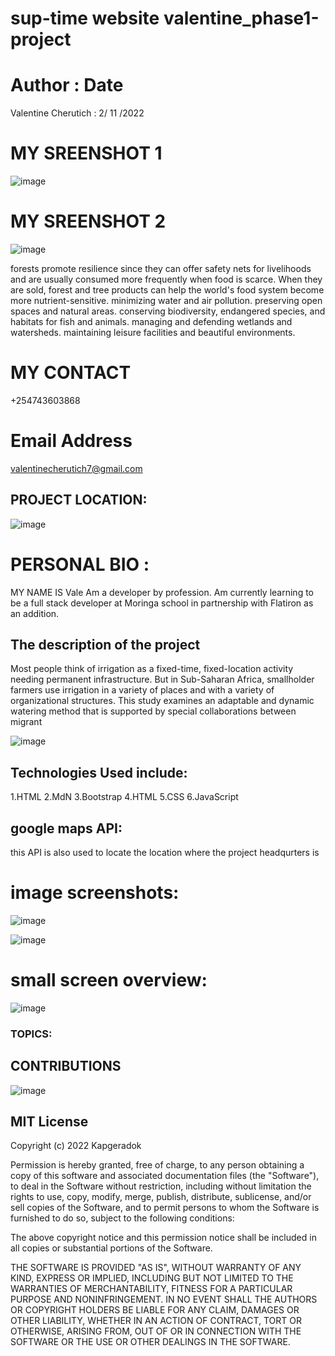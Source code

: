 # sup-time website valentine_phase1-project
# Author                 :          Date
Valentine Cherutich      :          2/ 11 /2022


# MY SREENSHOT 1

![image](https://user-images.githubusercontent.com/111956157/199789725-81673582-f267-4952-b917-676d65bfcc8e.png)


# MY SREENSHOT 2
![image](https://user-images.githubusercontent.com/111956157/199790655-7ad778b3-44e7-42c8-b246-efc82fc0250b.png)




forests promote resilience since they can offer safety nets for livelihoods and are usually consumed more frequently when food is scarce. When they are sold, forest and tree products can help the world's food system become more nutrient-sensitive. minimizing water and air pollution. preserving open spaces and natural areas. conserving biodiversity, endangered species, and habitats for fish and animals. managing and defending wetlands and watersheds. maintaining leisure facilities and beautiful environments.
# MY CONTACT
+254743603868

# Email Address
valentinecherutich7@gmail.com
## PROJECT LOCATION:
![image](https://user-images.githubusercontent.com/111956157/199791096-9bf6b6fd-0acb-4dba-b3a9-8a26b2243805.png)

# PERSONAL BIO :

MY NAME IS Vale Am a developer by profession. Am currently learning to be a full stack developer at Moringa school in partnership with Flatiron as an addition.

## The description of the project

Most people think of irrigation as a fixed-time, fixed-location activity needing permanent infrastructure. But in Sub-Saharan Africa, smallholder farmers use irrigation in a variety of places and with a variety of organizational structures. This study examines an adaptable and dynamic watering method that is supported by special collaborations between migrant

![image](https://user-images.githubusercontent.com/111956157/199792332-ca4c3e6a-c5bb-40b9-8538-df946f2db4d7.png)


## Technologies Used include:
1.HTML
2.MdN
3.Bootstrap
4.HTML
5.CSS
6.JavaScript

## google maps API:
this API is also used to locate the location where the project headqurters is
# image screenshots:

![image](https://user-images.githubusercontent.com/111956157/199793387-3a6879be-719e-47a1-8156-eba90f6bceb1.png)

![image](https://user-images.githubusercontent.com/111956157/199793644-4385edcd-254b-4669-ba6e-6dbffec40d3b.png)

# small screen overview:
![image](https://user-images.githubusercontent.com/111950276/199400447-9fdae4a9-0cfe-4106-a0d2-ba6077768708.png)


### TOPICS:

## CONTRIBUTIONS
![image](https://user-images.githubusercontent.com/111950276/199226812-552abe39-845d-4650-8031-4b34fba62e64.png)


## MIT License

Copyright (c) 2022 Kapgeradok

Permission is hereby granted, free of charge, to any person obtaining a copy of this software and associated documentation files (the "Software"), to deal in the Software without restriction, including without limitation the rights to use, copy, modify, merge, publish, distribute, sublicense, and/or sell copies of the Software, and to permit persons to whom the Software is furnished to do so, subject to the following conditions:

The above copyright notice and this permission notice shall be included in all copies or substantial portions of the Software.

THE SOFTWARE IS PROVIDED "AS IS", WITHOUT WARRANTY OF ANY KIND, EXPRESS OR IMPLIED, INCLUDING BUT NOT LIMITED TO THE WARRANTIES OF MERCHANTABILITY, FITNESS FOR A PARTICULAR PURPOSE AND NONINFRINGEMENT. IN NO EVENT SHALL THE AUTHORS OR COPYRIGHT HOLDERS BE LIABLE FOR ANY CLAIM, DAMAGES OR OTHER LIABILITY, WHETHER IN AN ACTION OF CONTRACT, TORT OR OTHERWISE, ARISING FROM, OUT OF OR IN CONNECTION WITH THE SOFTWARE OR THE USE OR OTHER DEALINGS IN THE SOFTWARE.

 



